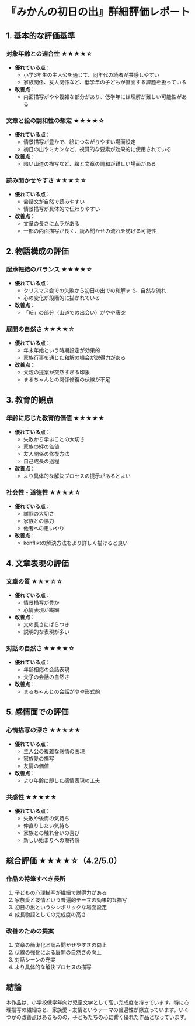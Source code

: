 # 『みかんの初日の出』詳細評価レポート

## 1. 基本的な評価基準

### 対象年齢との適合性 ★★★★☆
- **優れている点**：
  - 小学3年生の主人公を通じて、同年代の読者が共感しやすい
  - 家族関係、友人関係など、低学年の子どもが直面する課題を扱っている
- **改善点**：
  - 内面描写がやや複雑な部分があり、低学年には理解が難しい可能性がある

### 文章と絵の調和性の想定 ★★★★☆
- **優れている点**：
  - 情景描写が豊かで、絵につながりやすい場面設定
  - 初日の出やミカンなど、視覚的な要素が効果的に使用されている
- **改善点**：
  - 暗い山道の描写など、絵と文章の調和が難しい場面がある

### 読み聞かせやすさ ★★★☆☆
- **優れている点**：
  - 会話文が自然で読みやすい
  - 情景描写が具体的で伝わりやすい
- **改善点**：
  - 文章の長さにムラがある
  - 一部の内面描写が長く、読み聞かせの流れを妨げる可能性

## 2. 物語構成の評価

### 起承転結のバランス ★★★★☆
- **優れている点**：
  - クリスマス会での失敗から初日の出での和解まで、自然な流れ
  - 心の変化が段階的に描かれている
- **改善点**：
  - 「転」の部分（山道での出会い）がやや唐突

### 展開の自然さ ★★★★☆
- **優れている点**：
  - 年末年始という時期設定が効果的
  - 家族行事を通じた和解の機会が説得力がある
- **改善点**：
  - 父親の提案が突然すぎる印象
  - まるちゃんとの関係修復の伏線が不足

## 3. 教育的観点

### 年齢に応じた教育的価値 ★★★★★
- **優れている点**：
  - 失敗から学ぶことの大切さ
  - 家族の絆の価値
  - 友人関係の修復方法
  - 自己成長の過程
- **改善点**：
  - より具体的な解決プロセスの提示があるとよい

### 社会性・道徳性 ★★★★☆
- **優れている点**：
  - 謝罪の大切さ
  - 家族との協力
  - 他者への思いやり
- **改善点**：
  - konfliktの解決方法をより詳しく描けると良い

## 4. 文章表現の評価

### 文章の質 ★★★☆☆
- **優れている点**：
  - 情景描写が豊か
  - 心情表現が繊細
- **改善点**：
  - 文の長さにばらつき
  - 説明的な表現が多い

### 対話の自然さ ★★★★☆
- **優れている点**：
  - 年齢相応の会話表現
  - 父子の会話の自然さ
- **改善点**：
  - まるちゃんとの会話がやや形式的

## 5. 感情面での評価

### 心情描写の深さ ★★★★★
- **優れている点**：
  - 主人公の複雑な感情の表現
  - 家族愛の描写
  - 友情の価値
- **改善点**：
  - より年齢に即した感情表現の工夫

### 共感性 ★★★★★
- **優れている点**：
  - 失敗や後悔の気持ち
  - 仲直りしたい気持ち
  - 家族との触れ合いの喜び
  - 新しい始まりへの期待感

## 総合評価 ★★★★☆（4.2/5.0）

### 作品の特筆すべき長所
1. 子どもの心理描写が繊細で説得力がある
2. 家族愛と友情という普遍的テーマの効果的な描写
3. 初日の出というシンボリックな場面設定
4. 成長物語としての完成度の高さ

### 改善のための提案
1. 文章の簡潔化と読み聞かせやすさの向上
2. 伏線の強化による展開の自然さの向上
3. 対話シーンの充実
4. より具体的な解決プロセスの描写

## 結論
本作品は、小学校低学年向け児童文学として高い完成度を持っています。特に心理描写の繊細さと、家族愛・友情というテーマの普遍性が際立っています。いくつかの改善点はあるものの、子どもたちの心に響く優れた作品となっています。